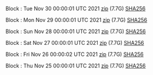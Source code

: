 Block [](https://insight.dash.org/insight/block/): Tue Nov 30 00:00:01 UTC 2021 [zip](https://dash-bootstrap.ams3.digitaloceanspaces.com/mainnet/2021-11-30/bootstrap.dat.zip) (7.7G) [SHA256](https://dash-bootstrap.ams3.digitaloceanspaces.com/mainnet/2021-11-30/sha256.txt)

Block [](https://insight.dash.org/insight/block/): Mon Nov 29 00:00:01 UTC 2021 [zip](https://dash-bootstrap.ams3.digitaloceanspaces.com/mainnet/2021-11-29/bootstrap.dat.zip) (7.7G) [SHA256](https://dash-bootstrap.ams3.digitaloceanspaces.com/mainnet/2021-11-29/sha256.txt)

Block [](https://insight.dash.org/insight/block/): Sun Nov 28 00:00:01 UTC 2021 [zip](https://dash-bootstrap.ams3.digitaloceanspaces.com/mainnet/2021-11-28/bootstrap.dat.zip) (7.7G) [SHA256](https://dash-bootstrap.ams3.digitaloceanspaces.com/mainnet/2021-11-28/sha256.txt)

Block [](https://insight.dash.org/insight/block/): Sat Nov 27 00:00:01 UTC 2021 [zip](https://dash-bootstrap.ams3.digitaloceanspaces.com/mainnet/2021-11-27/bootstrap.dat.zip) (7.7G) [SHA256](https://dash-bootstrap.ams3.digitaloceanspaces.com/mainnet/2021-11-27/sha256.txt)

Block [](https://insight.dash.org/insight/block/): Fri Nov 26 00:00:02 UTC 2021 [zip](https://dash-bootstrap.ams3.digitaloceanspaces.com/mainnet/2021-11-26/bootstrap.dat.zip) (7.7G) [SHA256](https://dash-bootstrap.ams3.digitaloceanspaces.com/mainnet/2021-11-26/sha256.txt)

Block [](https://insight.dash.org/insight/block/): Thu Nov 25 00:00:01 UTC 2021 [zip](https://dash-bootstrap.ams3.digitaloceanspaces.com/mainnet/2021-11-25/bootstrap.dat.zip) (7.7G) [SHA256](https://dash-bootstrap.ams3.digitaloceanspaces.com/mainnet/2021-11-25/sha256.txt)
